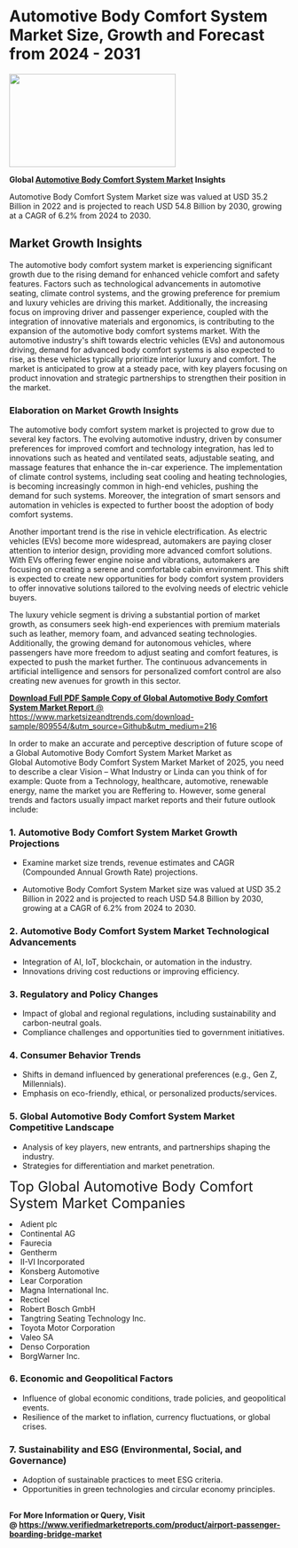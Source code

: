 <H1>Automotive Body Comfort System Market Size, Growth and Forecast from 2024 - 2031</H1><img class="aligncenter size-medium wp-image-584254" src="https://thirdeyenews.in/wp-content/uploads/2024/09/Global-Market-Research-300x168.jpeg" alt="" width="300" height="168" /><p><strong>Global&nbsp;<a href="https://www.marketsizeandtrends.com/download-sample/809554/&amp;utm_source=Github&utm_medium=216">Automotive Body Comfort System Market</a> Insights</strong></p><p>Automotive Body Comfort System Market size was valued at USD 35.2 Billion in 2022 and is projected to reach USD 54.8 Billion by 2030, growing at a CAGR of 6.2% from 2024 to 2030.</p><p><h2>Market Growth Insights</h2> <p>The automotive body comfort system market is experiencing significant growth due to the rising demand for enhanced vehicle comfort and safety features. Factors such as technological advancements in automotive seating, climate control systems, and the growing preference for premium and luxury vehicles are driving this market. Additionally, the increasing focus on improving driver and passenger experience, coupled with the integration of innovative materials and ergonomics, is contributing to the expansion of the automotive body comfort systems market. With the automotive industry's shift towards electric vehicles (EVs) and autonomous driving, demand for advanced body comfort systems is also expected to rise, as these vehicles typically prioritize interior luxury and comfort. The market is anticipated to grow at a steady pace, with key players focusing on product innovation and strategic partnerships to strengthen their position in the market.</p> <p><a href="#"></a></p> <h3>Elaboration on Market Growth Insights</h3> <p>The automotive body comfort system market is projected to grow due to several key factors. The evolving automotive industry, driven by consumer preferences for improved comfort and technology integration, has led to innovations such as heated and ventilated seats, adjustable seating, and massage features that enhance the in-car experience. The implementation of climate control systems, including seat cooling and heating technologies, is becoming increasingly common in high-end vehicles, pushing the demand for such systems. Moreover, the integration of smart sensors and automation in vehicles is expected to further boost the adoption of body comfort systems.</p> <p>Another important trend is the rise in vehicle electrification. As electric vehicles (EVs) become more widespread, automakers are paying closer attention to interior design, providing more advanced comfort solutions. With EVs offering fewer engine noise and vibrations, automakers are focusing on creating a serene and comfortable cabin environment. This shift is expected to create new opportunities for body comfort system providers to offer innovative solutions tailored to the evolving needs of electric vehicle buyers.</p> <p>The luxury vehicle segment is driving a substantial portion of market growth, as consumers seek high-end experiences with premium materials such as leather, memory foam, and advanced seating technologies. Additionally, the growing demand for autonomous vehicles, where passengers have more freedom to adjust seating and comfort features, is expected to push the market further. The continuous advancements in artificial intelligence and sensors for personalized comfort control are also creating new avenues for growth in this sector.</p> <p><a href="#"></p><p><span class=""><strong>Download Full PDF Sample Copy of Global Automotive Body Comfort System Market Report</strong> @ <a href="https://www.marketsizeandtrends.com/download-sample/809554/&amp;utm_source=Github&utm_medium=216" target="_blank">https://www.marketsizeandtrends.com/download-sample/809554/&amp;utm_source=Github&utm_medium=216</a></span></p><p>In order to make an accurate and perceptive description of future scope of a Global&nbsp;Automotive Body Comfort System Market Market as Global&nbsp;Automotive Body Comfort System Market Market of 2025, you need to describe a clear Vision &ndash; What Industry or Linda can you think of for example: Quote from a Technology, healthcare, automotive, renewable energy, name the market you are Reffering to. However, some general trends and factors usually impact market reports and their future outlook include:</p><h3>1.&nbsp;<strong>Automotive Body Comfort System Market Growth Projections</strong></h3><ul><li>Examine market size trends, revenue estimates and CAGR (Compounded Annual Growth Rate) projections.</li><li><p>Automotive Body Comfort System Market size was valued at USD 35.2 Billion in 2022 and is projected to reach USD 54.8 Billion by 2030, growing at a CAGR of 6.2% from 2024 to 2030.</p></li></ul><h3>2.&nbsp;<strong>Automotive Body Comfort System Market Technological Advancements</strong></h3><ul><li>Integration of AI, IoT, blockchain, or automation in the industry.</li><li>Innovations driving cost reductions or improving efficiency.</li></ul><h3>3.&nbsp;<strong>Regulatory and Policy Changes</strong></h3><ul><li>Impact of global and regional regulations, including sustainability and carbon-neutral goals.</li><li>Compliance challenges and opportunities tied to government initiatives.</li></ul><h3>4.&nbsp;<strong>Consumer Behavior Trends</strong></h3><ul><li>Shifts in demand influenced by generational preferences (e.g., Gen Z, Millennials).</li><li>Emphasis on eco-friendly, ethical, or personalized products/services.</li></ul><h3>5.&nbsp;<strong>Global Automotive Body Comfort System Market Competitive Landscape</strong></h3><ul><li>Analysis of key players, new entrants, and partnerships shaping the industry.</li><li>Strategies for differentiation and market penetration.</li></ul><p data-pm-slice="1 1 []"><span style="color: inherit; font-family: inherit; font-size: 25px;">Top Global Automotive Body Comfort System Market Companies</span></p><div class="" data-test-id=""><p><li>Adient plc</li><li> Continental AG</li><li> Faurecia</li><li> Gentherm</li><li> II-VI Incorporated</li><li> Konsberg Automotive</li><li> Lear Corporation</li><li> Magna International Inc.</li><li> Recticel</li><li> Robert Bosch GmbH</li><li> Tangtring Seating Technology Inc.</li><li> Toyota Motor Corporation</li><li> Valeo SA</li><li> Denso Corporation</li><li> BorgWarner Inc.</li></p></div><h3>6.&nbsp;<strong>Economic and Geopolitical Factors</strong></h3><ul><li>Influence of global economic conditions, trade policies, and geopolitical events.</li><li>Resilience of the market to inflation, currency fluctuations, or global crises.</li></ul><h3>7.&nbsp;<strong>Sustainability and ESG (Environmental, Social, and Governance)</strong></h3><ul><li>Adoption of sustainable practices to meet ESG criteria.</li><li>Opportunities in green technologies and circular economy principles.</li></ul><h2><strong style="font-size: 14px;">For More Information or Query, Visit @&nbsp;</strong><a style="background-color: #ffffff; font-size: 14px;" href="https://www.marketsizeandtrends.com/report/automotive-body-comfort-system-market/" target="_blank">https://www.verifiedmarketreports.com/product/airport-passenger-boarding-bridge-market</a></h2>
